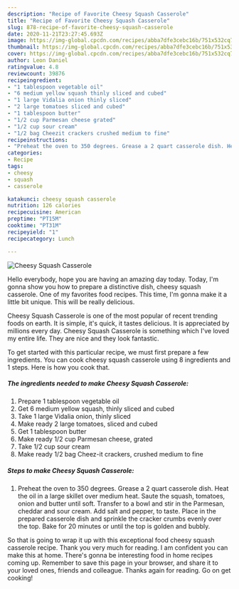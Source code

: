 ```yaml
---
description: "Recipe of Favorite Cheesy Squash Casserole"
title: "Recipe of Favorite Cheesy Squash Casserole"
slug: 878-recipe-of-favorite-cheesy-squash-casserole
date: 2020-11-21T23:27:45.693Z
image: https://img-global.cpcdn.com/recipes/abba7dfe3cebc16b/751x532cq70/cheesy-squash-casserole-recipe-main-photo.jpg
thumbnail: https://img-global.cpcdn.com/recipes/abba7dfe3cebc16b/751x532cq70/cheesy-squash-casserole-recipe-main-photo.jpg
cover: https://img-global.cpcdn.com/recipes/abba7dfe3cebc16b/751x532cq70/cheesy-squash-casserole-recipe-main-photo.jpg
author: Leon Daniel
ratingvalue: 4.8
reviewcount: 39876
recipeingredient:
- "1 tablespoon vegetable oil"
- "6 medium yellow squash thinly sliced and cubed"
- "1 large Vidalia onion thinly sliced"
- "2 large tomatoes sliced and cubed"
- "1 tablespoon butter"
- "1/2 cup Parmesan cheese grated"
- "1/2 cup sour cream"
- "1/2 bag Cheezit crackers crushed medium to fine"
recipeinstructions:
- "Preheat the oven to 350 degrees. Grease a 2 quart casserole dish. Heat the oil in a large skillet over medium heat. Saute the squash, tomatoes, onion and butter until soft. Transfer to a bowl and stir in the Parmesan, cheddar and sour cream. Add salt and pepper, to taste. Place in the prepared casserole dish and sprinkle the cracker crumbs evenly over the top. Bake for 20 minutes or until the top is golden and bubbly."
categories:
- Recipe
tags:
- cheesy
- squash
- casserole

katakunci: cheesy squash casserole 
nutrition: 126 calories
recipecuisine: American
preptime: "PT15M"
cooktime: "PT31M"
recipeyield: "1"
recipecategory: Lunch

---
```



![Cheesy Squash Casserole](https://img-global.cpcdn.com/recipes/abba7dfe3cebc16b/751x532cq70/cheesy-squash-casserole-recipe-main-photo.jpg)

Hello everybody, hope you are having an amazing day today. Today, I'm gonna show you how to prepare a distinctive dish, cheesy squash casserole. One of my favorites food recipes. This time, I'm gonna make it a little bit unique. This will be really delicious.



Cheesy Squash Casserole is one of the most popular of recent trending foods on earth. It is simple, it's quick, it tastes delicious. It is appreciated by millions every day. Cheesy Squash Casserole is something which I've loved my entire life. They are nice and they look fantastic.


To get started with this particular recipe, we must first prepare a few ingredients. You can cook cheesy squash casserole using 8 ingredients and 1 steps. Here is how you cook that.

<!--inarticleads1-->

##### The ingredients needed to make Cheesy Squash Casserole:

1. Prepare 1 tablespoon vegetable oil
1. Get 6 medium yellow squash, thinly sliced and cubed
1. Take 1 large Vidalia onion, thinly sliced
1. Make ready 2 large tomatoes, sliced and cubed
1. Get 1 tablespoon butter
1. Make ready 1/2 cup Parmesan cheese, grated
1. Take 1/2 cup sour cream
1. Make ready 1/2 bag Cheez-it crackers, crushed medium to fine




<!--inarticleads2-->

##### Steps to make Cheesy Squash Casserole:

1. Preheat the oven to 350 degrees. Grease a 2 quart casserole dish. Heat the oil in a large skillet over medium heat. Saute the squash, tomatoes, onion and butter until soft. Transfer to a bowl and stir in the Parmesan, cheddar and sour cream. Add salt and pepper, to taste. Place in the prepared casserole dish and sprinkle the cracker crumbs evenly over the top. Bake for 20 minutes or until the top is golden and bubbly.




So that is going to wrap it up with this exceptional food cheesy squash casserole recipe. Thank you very much for reading. I am confident you can make this at home. There's gonna be interesting food in home recipes coming up. Remember to save this page in your browser, and share it to your loved ones, friends and colleague. Thanks again for reading. Go on get cooking!
